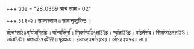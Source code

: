 +++
title = "28_0369 ऋचं साम - 02"

+++
३६९-२। साम्नस्साम॥ सामानुष्टुबिन्द्रः॥

ऋ꣥चꣳसा꣢ऽ३मा꣤य꣥जा꣤꣯महा꣥इ॥ या꣡भ्यां꣯क꣢र्मा꣯। णिका꣡र्ण्वा꣢ऽ१ताऽ᳒२᳒इ। ण्वा꣡ताऽ᳒२᳒इ। वा꣡इते꣯स꣢द। सिरा꣡जा꣢ऽ१ताऽ᳒२ः᳒। जा꣡ताऽ᳒२ः᳒॥ य꣡ज्ञांदा꣢ऽ१इवेऽ᳒२᳒॥ षू꣡वक्ष꣢तः। इ꣡डाऽ२३भा꣢ऽ३४३। ओ꣡ऽ२३४५इ॥ डा॥